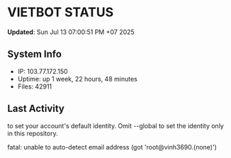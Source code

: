 # VIETBOT STATUS
**Updated**: Sun Jul 13 07:00:51 PM +07 2025

## System Info
- IP: 103.77.172.150
- Uptime: up 1 week, 22 hours, 48 minutes
- Files: 42911

## Last Activity

to set your account's default identity.
Omit --global to set the identity only in this repository.

fatal: unable to auto-detect email address (got 'root@vinh3690.(none)')
